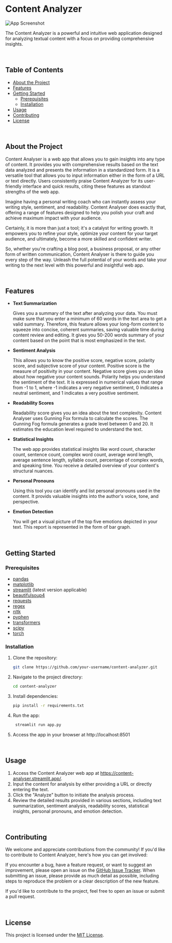 # Content Analyzer

![App Screenshot](link_to_screenshot.png)

<!--- [![License: MIT](https://img.shields.io/badge/License-MIT-yellow.svg)]((https://github.com/devyanic11/Blog-Post-Analyser/blob/7e6ca11cb9b5fe2a5268857f7263b11e93e1d9c9/LICENSE))
[![GitHub Issues](https://img.shields.io/github/issues/your-username/content-analyzer)](https://github.com/your-username/content-analyzer/issues)
[![GitHub Stars](https://img.shields.io/github/stars/your-username/content-analyzer)](https://github.com/your-username/content-analyzer/stargazers)
---> 

The Content Analyzer is a powerful and intuitive web application designed for analyzing textual content with a focus on providing comprehensive insights. 

<br>

## Table of Contents

- [About the Project](#about-the-project)
- [Features](#features)
- [Getting Started](#getting-started)
  - [Prerequisites](#prerequisites)
  - [Installation](#installation)
- [Usage](#usage)
- [Contributing](#contributing)
- [License](#license)

<br>

## About the Project

Content Analyser is a web app that allows you to gain insights into any type of content. It provides you with comprehensive results based on the text data analyzed and presents the information in a standardized form. It is a versatile tool that allows you to input information either in the form of a URL or text directly. Users consistently praise Content Analyzer for its user-friendly interface and quick results, citing these features as standout strengths of the web app.

Imagine having a personal writing coach who can instantly assess your writing style, sentiment, and readability. Content Analyser does exactly that, offering a range of features designed to help you polish your craft and achieve maximum impact with your audience.

Certainly, it is more than just a tool; it's a catalyst for writing growth. It empowers you to refine your style, optimize your content for your target audience, and ultimately, become a more skilled and confident writer. 

So, whether you're crafting a blog post, a business proposal, or any other form of written communication, Content Analyser is there to guide you every step of the way. Unleash the full potential of your words and take your writing to the next level with this powerful and insightful web app.

<br>

## Features

- **Text Summarization**
  <p>Gives you a summary of the text after analyzing your data. You must make sure that you enter a minimum of 60 words in the text area to get a valid summary. Therefore, this feature allows your long-form content to squeeze into concise, coherent summaries, saving valuable time during content review and editing. It gives you 50-200 words summary of your content based on the point that is most emphasized in the text.</p>

- **Sentiment Analysis**
  <p>This allows you to know the positive score, negative score, polarity score, and subjective score of your content. Positive score is the measure of positivity in your content. Negative score gives you an idea about how negative your content sounds. Polarity helps you understand the sentiment of the text. It is expressed in numerical values that range from -1 to 1, where -1 indicates a very negative sentiment, 0 indicates a neutral sentiment, and 1 indicates a very positive sentiment.</p>

- **Readability Scores**
  <p>Readability score gives you an idea about the text complexity. Content Analyser uses Gunning Fox formula to calculate the scores. The Gunning Fog formula generates a grade level between 0 and 20. It estimates the education level required to understand the text. </p>

- **Statistical Insights**
  <p>The web app provides statistical insights like word count, character count, sentence count, complex word count, average word length, average sentence length, syllable count, percentage of complex words, and speaking time. You receive a detailed overview of your content's structural nuances.</p>

- **Personal Pronouns**
  <p>Using this tool you can identify and list personal pronouns used in the content. It provids valuable insights into the author's voice, tone, and perspective.</p>

- **Emotion Detection**
  <p>You will get a visual picture of the top five emotions depicted in your text. This report is represented in the form of bar graph. </p>


<br>

## Getting Started

### Prerequisites

- [pandas](https://pandas.pydata.org/)
- [matplotlib](https://matplotlib.org/)
- [streamlit](https://streamlit.io/) (latest version applicable)
- [beautifulsoup4](https://www.crummy.com/software/BeautifulSoup/)
- [requests](https://docs.python-requests.org/en/latest/)
- [regex](https://pypi.org/project/regex/)
- [nltk](https://www.nltk.org/)
- [pyphen](https://pyphen.org/)
- [transformers](https://huggingface.co/transformers/)
- [scipy](https://www.scipy.org/)
- [torch](https://pytorch.org/)

### Installation

1. Clone the repository:

   ```bash
   git clone https://github.com/your-username/content-analyzer.git
   
2. Navigate to the project directory:
   ```bash
   cd content-analyzer
   
3. Install dependencies:
    ```bash
    pip install -r requirements.txt
    
5. Run the app:
   ```bash
    streamlit run app.py
   
7. Access the app in your browser at http://localhost:8501

<br>

## Usage
1. Access the Content Analyzer web app at https://content-analyser.streamlit.app/.
2. Input the content for analysis by either providing a URL or directly entering the text.
3. Click the "Analyze" button to initiate the analysis process.
4. Review the detailed results provided in various sections, including text summarization, sentiment analysis, readability scores, statistical insights, personal pronouns, and emotion detection.

<br>

## Contributing
We welcome and appreciate contributions from the community! If you'd like to contribute to Content Analyzer, here's how you can get involved:

If you encounter a bug, have a feature request, or want to suggest an improvement, please open an issue on the [GitHub Issue Tracker](https://github.com/devyanic11/Blog-Post-Analyser/issues). When submitting an issue, please provide as much detail as possible, including steps to reproduce the problem or a clear description of the new feature.

If you'd like to contribute to the project, feel free to open an issue or submit a pull request.

<br>

## License
This project is licensed under the [MIT License](https://github.com/devyanic11/Blog-Post-Analyser/blob/7e6ca11cb9b5fe2a5268857f7263b11e93e1d9c9/LICENSE).

